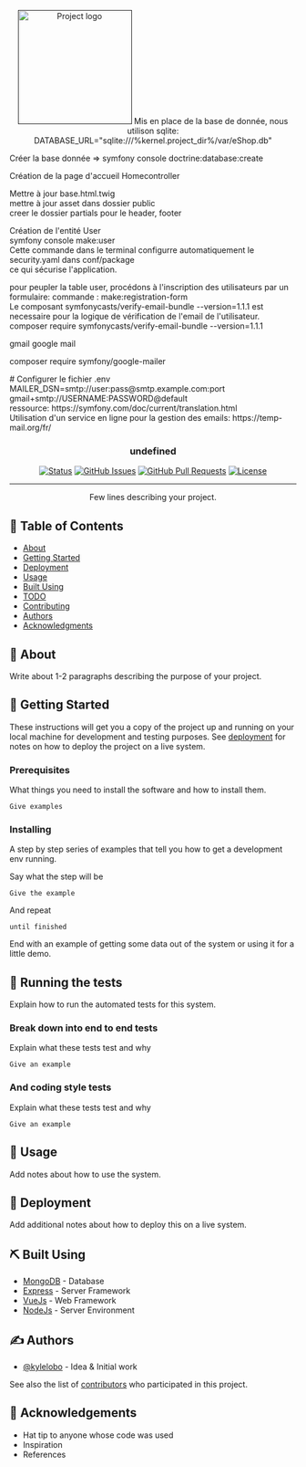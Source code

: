 <p align="center">
  <a href="" rel="noopener">
 <img width=200px height=200px src="https://i.imgur.com/6wj0hh6.jpg" alt="Project logo"></a>
 Mis en place de la base de donnée, nous utilison sqlite: </br>
 DATABASE_URL="sqlite:///%kernel.project_dir%/var/eShop.db"</p>
<p>Créer la base donnée => symfony console doctrine:database:create</p>
<p>Création de la page d'accueil Homecontroller </p>
<p>Mettre à jour base.html.twig <br> mettre à jour asset dans dossier public <br> creer le dossier partials pour le header, footer</p>
<p>Création de l'entité User </br> symfony console make:user </br> 
Cette commande dans le terminal configurre automatiquement le security.yaml dans conf/package </br>
ce qui sécurise l'application.
</p>
<p>pour peupler la table user, procédons à l'inscription des utilisateurs par un formulaire: commande : make:registration-form <br>
Le composant symfonycasts/verify-email-bundle --version=1.1.1 est necessaire pour la logique de vérification de l'email de l'utilisateur. <br>
composer require symfonycasts/verify-email-bundle --version=1.1.1
</p>
<p>gmail google mail</p>
<p>composer require symfony/google-mailer</p>
<p>
# Configurer le fichier .env
MAILER_DSN=smtp://user:pass@smtp.example.com:port
gmail+smtp://USERNAME:PASSWORD@default </br>
ressource: https://symfony.com/doc/current/translation.html </br>
Utilisation d'un service en ligne pour la gestion des emails: https://temp-mail.org/fr/
</p>
<p></p>
<p></p>
<p></p>
<p></p>
<p></p>
<p></p>
<p></p>

<h3 align="center">undefined</h3>

<div align="center">

[![Status](https://img.shields.io/badge/status-active-success.svg)]()
[![GitHub Issues](https://img.shields.io/github/issues/kylelobo/The-Documentation-Compendium.svg)](https://github.com/kylelobo/The-Documentation-Compendium/issues)
[![GitHub Pull Requests](https://img.shields.io/github/issues-pr/kylelobo/The-Documentation-Compendium.svg)](https://github.com/kylelobo/The-Documentation-Compendium/pulls)
[![License](https://img.shields.io/badge/license-MIT-blue.svg)](/LICENSE)

</div>

---

<p align="center"> Few lines describing your project.
    <br> 
</p>

## 📝 Table of Contents

- [About](#about)
- [Getting Started](#getting_started)
- [Deployment](#deployment)
- [Usage](#usage)
- [Built Using](#built_using)
- [TODO](../TODO.md)
- [Contributing](../CONTRIBUTING.md)
- [Authors](#authors)
- [Acknowledgments](#acknowledgement)

## 🧐 About <a name = "about"></a>

Write about 1-2 paragraphs describing the purpose of your project.

## 🏁 Getting Started <a name = "getting_started"></a>

These instructions will get you a copy of the project up and running on your local machine for development and testing purposes. See [deployment](#deployment) for notes on how to deploy the project on a live system.

### Prerequisites

What things you need to install the software and how to install them.

```
Give examples
```

### Installing

A step by step series of examples that tell you how to get a development env running.

Say what the step will be

```
Give the example
```

And repeat

```
until finished
```

End with an example of getting some data out of the system or using it for a little demo.

## 🔧 Running the tests <a name = "tests"></a>

Explain how to run the automated tests for this system.

### Break down into end to end tests

Explain what these tests test and why

```
Give an example
```

### And coding style tests

Explain what these tests test and why

```
Give an example
```

## 🎈 Usage <a name="usage"></a>

Add notes about how to use the system.

## 🚀 Deployment <a name = "deployment"></a>

Add additional notes about how to deploy this on a live system.

## ⛏️ Built Using <a name = "built_using"></a>

- [MongoDB](https://www.mongodb.com/) - Database
- [Express](https://expressjs.com/) - Server Framework
- [VueJs](https://vuejs.org/) - Web Framework
- [NodeJs](https://nodejs.org/en/) - Server Environment

## ✍️ Authors <a name = "authors"></a>

- [@kylelobo](https://github.com/kylelobo) - Idea & Initial work

See also the list of [contributors](https://github.com/kylelobo/The-Documentation-Compendium/contributors) who participated in this project.

## 🎉 Acknowledgements <a name = "acknowledgement"></a>

- Hat tip to anyone whose code was used
- Inspiration
- References
